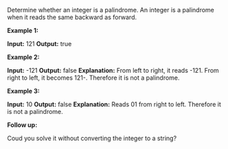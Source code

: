 Determine whether an integer is a palindrome. An integer is a palindrome when it reads the
same backward as forward.

**Example 1:**

**Input:** 121 **Output:** true

**Example 2:**

**Input:** -121 **Output:** false **Explanation:** From left to right, it reads -121. From
right to left, it becomes 121-. Therefore it is not a palindrome.

**Example 3:**

**Input:** 10 **Output:** false **Explanation:** Reads 01 from right to left. Therefore it
is not a palindrome.

**Follow up:**

Coud you solve it without converting the integer to a string?
